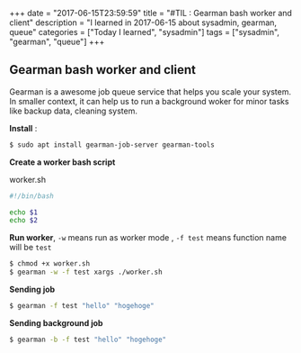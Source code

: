 +++
date = "2017-06-15T23:59:59"
title = "#TIL : Gearman bash worker and client"
description = "I learned in 2017-06-15 about sysadmin, gearman, queue"
categories = ["Today I learned", "sysadmin"]
tags = ["sysadmin", "gearman", "queue"]
+++



## Gearman bash worker and client

Gearman is a awesome job queue service that helps you scale your system. In smaller context, it can help us to run a background woker for minor tasks like backup data, cleaning system.

**Install** :

```bash
$ sudo apt install gearman-job-server gearman-tools
```

**Create a worker bash script**

worker.sh

```bash
#!/bin/bash

echo $1
echo $2
```

**Run worker**, `-w` means run as worker mode , `-f test` means function name will be `test`

```bash
$ chmod +x worker.sh
$ gearman -w -f test xargs ./worker.sh
```

**Sending job**

```bash
$ gearman -f test "hello" "hogehoge"
```

**Sending background job**

```bash
$ gearman -b -f test "hello" "hogehoge"
```
